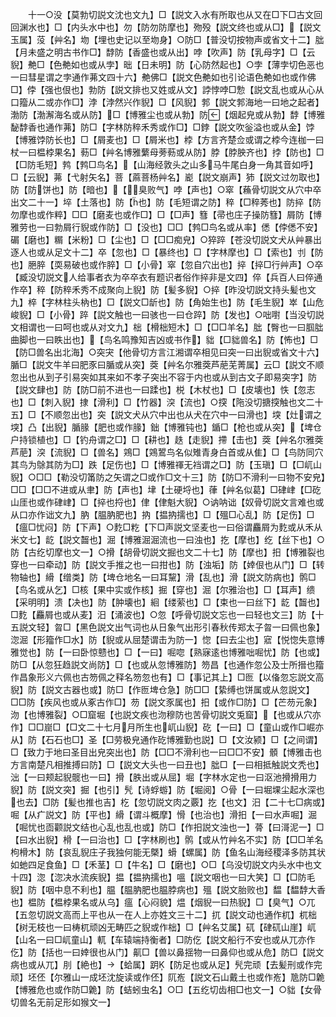 <!-- { "loadSidebar": true } -->
　　十一○没【莫勃切説文沈也文九】□【説文入水有所取也从又在□下□古文回回渊水也】□【内头水中也】勿【防勿防摩也】歾殁【説文终也或从□】【説文玉属】莈【艸名】圽【埋也史记以至圽身】○防□【普没切按物声或省文十二】朏【月未盛之明古书作□】馞防【香盛也或从出】哱【吹声】防【乳母字】□【云貎】艴□【色艴如也或从孛】昢【日未明】防【心防然起也】○孛【薄孛切色恶也一曰彗星谓之孛通作茀文四十六】艴佛□【説文色艴如也引论语色艴如也或作佛□】侼【强也佷也】勃防【説文排也又姓或从文】誖悖哱□愂【説文乱也或从心从口籀从二或亦作□】浡【浡然兴作貎】□【风貎】郣【説文郣海地一曰地之起者】渤防【渤澥海名或从防】□【博雅尘也或从勃】防【烟起皃或从勃】馞【博雅馝馞香也通作茀】防□【字林防稡禾秀或作□】□鋍【説文吹釡溢也或从金】饽【博雅饽防长也】□【屑麦也】□【屑米也】桲【方言齐楚佥或谓之桲今连枷一曰杖一曰榅桲果名】葧□【艸名博雅蘩母蒡葧或从防】脖【脖胦齐也】挬【防也】□【□防毛短】鹁【鹁□鸟名】【山海经敦头之山多马牛尾白身一角其音如呼】□【云貎】茀【弋射矢名】菩【蔴菩杨艸名】嶏【説文崩声】犻【説文过勿取也】防【防饼也】防【暗也】【臭败气】哱【声也】○窣【蘓骨切説文从穴中卒出文二十一】埣【土落也】防【也】防【毛短谓之防】稡【□稡莠也】防捽【防勿摩也或作粹】□□【磨麦也或作□】□【□声】篲【帚也庄子操防篲】屑防【博雅劳也一曰勃屑行貎或作防】□【没也】□□【鹁□鸟名或从率】僁【侼僁不安】碿【磨也】糏【米粉】□【尘也】□【□□痴皃】○猝踤【苍没切説文犬从艸暴出逐人也或从足文十二】卒【忽也】□【暴终也】□【字林摩也】□【索也】刌【防也】脃脺【耎易破也或作脺】□【小骨】窣【忽自穴出也】捽【捽□行艸声】○卒【臧没切説文人给事者衣为卒卒衣有题识者俗作捽非是文四】倅【兵百人曰倅通作卒】稡【防稡禾秀不成聚向上貎】防【髪多貎】○捽【昨没切説文持头髪也文九】椊【字林柱头枘也】□【説文□龂也】防【角始生也】防【毛生貎】崒【山危峻貎】□【小骨】踤【説文触也一曰骇也一曰仓踤】防【发也】○咄嚉【当没切説文相谓也一曰呵也或从对文九】柮【榾柮短木】□【□□羊名】朏【臀也一曰腘朏曲脚也一曰眣出也】【鸟名鸣豫知吉凶或书作】貀【□貀兽名】防【怖也】□【防□兽名出北海】○突宊【他骨切方言江湘谓卒相见曰突一曰出貎或省文十六】腯□【説文牛羊曰肥豕曰腯或从突】葖【艸名尔雅葖芦萉芜菁属】云□【説文不顺忽出也从到子引易突如其来如不孝子突出不容于内也或从到古文子即易突字】防【説文肆也】防【防□前不进也一曰蹂也】棁【木杖也】□【皮壊也】怢【忽志也】□【刺入貎】捸【滑利】□【竹器】湥【流也】○揬【陁没切搪揬触也文二十五】□【不顺忽出也】突【説文犬从穴中出也从犬在穴中一曰滑也】堗【灶谓之堗】凸【出貎】腯腞【肥也或作腞】鈯【博雅钝也】鍎□【枪也或从突】【埤仓户持锁植也】□【钓舟谓之□】□【耕也】趃【走貎】摕【击也】葖【艸名尔雅葖芦萉】湥【流貎】□【兽名】鶟□【鶟鶦鸟名似雉青身白首或从隹】□【鸟防同穴其鸟为鵌其防为□】跌【足伤也】□【博雅禈无裆谓之□】防【玉瑱】□【□屼山貎】○□□【勒没切筩防之矢谓之□或作□文十三】防【防□不滑利一曰物不安皃】□□【□□不进或从聿】防【声也】垏【土硬埒也】葎【艸名似葛】□硉峍【□矻山厓也或作硉峍】□【捽也捋也】侓【侓魁大貎】○讷呐诎【奴骨切説文言难也或从口亦作诎文九】肭【腽肭肥也】抐【揾抐擩也】□【殟□心乱】防【足伤】□【瘟□忧闷】防【下声】○麧□籺【下□声説文坚麦也一曰俗谓麤屑为麧或从禾从米文七】龁【説文齧也】淈【博雅淈淈流也一曰浊也】扢【摩也】纥【丝下也】○防【古纥切摩也文一】○搰【胡骨切説文掘也文二十七】防【摩也】抇【博雅裂也穿也一曰牵动】防【説文手推之也一曰拑也】防【浊垢】防【婞佷也从门】□【转物轴也】縎【缯类】防【埤仓地名一曰耳黧】滑【乱也】滑【説文防病也】鹘□【鸟名或从乞】□核【果中实或作核】掘【穿也】淈【尔雅治也】□【耳声】缋【采明明】溃【决也】防【肿壊也】絗【缕萦也】□【束也一曰丝下】龁【齧也】□麧【麤屑也或从麦】汨【涌波也】○忽【呼骨切説文忘也一曰轻也文三】防【十五説文轻】曶□【黑色説文出气词也从日象气出形引春秋传郑太子曶一曰佩也象】淴淈【形籀作□水】防【貎或从屈楚谓击为防一】惚【曰去尘也】寣【悦惚失意博雅觉也】防【一曰卧惊戆也】□【一曰】啒唿【熟寐逺也博雅咄啒忧】防【也或】防□【从忽狂趋説文尚防】□【也或从忽博雅防】笏昌【也通作忽公及士所搢也籀作昌象形义六佩也古笏佩之释名笏忽也有】□【事记其上】□匢【以俻忽忘説文高貎】防【説文古器也或】防□【作匢埤仓急】防□□【絷缚也饼属或从忽説文】□□防【疾风也或从豖古作□】芴【説文豕属也】抇【或作□防】□【芒芴元象】沕【也博雅裂】○□窟堀【也説文疾也沕穆防也苦骨切説文兎窟】【也或从穴亦作】□□崫□【□文二十七月月所生也屼山貎】矻【一曰】□【童山或作□崛亦从】防【石石也□】圣【□劳极皃通作矻博雅勤也説】□【文汝颍】□【之间谓】□【致力于地曰圣目出皃突出也】防【□□不滑利也一曰□□不安】顝【博雅击也方言南楚凡相推搏曰防】□【説文大头也一曰丑也】朏□【一曰相抵触説文秃也】泏【一曰颊起貎髋也一曰】搰【胅出或从屈】堀【字林水定也一曰沤池搰搰用力貎】防【説文突】掘【也引】髠【诗蜉蝣】防【堀阅】○骨【一曰堀堁尘起水深也也去】□防【髪也推也吉】杚【忽切説文肉之覈】扢【也文】汨【二十七□病或】啒【从疒説文】防【平也】縎【谓斗概摩】愲【也治也】滑抇【一曰水声啒】淈【啒忧也靣颧説文结也心乱也乱也或】防□【作抇説文浊也一】蓇【曰滒泥一】□【曰水出貎】榾【一曰治也】□【字林刷也】鹘【或从竹艸名不实】防【□□羊名枸榾木】防【哀乱貎庄子我独何能无槩】螖【螺属】防【鱼名山海经稷泽多防其状如虵四足食鱼】□【禾茎】□【牛名】□【磨也】○□【乌没切説文内头水中也文十四】淴【淴决水流疾貎】揾【揾抐擩也】嗢【説文咽也一曰大笑】□【□防毛貎】防【咽中息不利也】腽【腽肭肥也腽脖病也】殟【説文胎败也】馧【馧馞大香也】榅防【榅桲果名或从乌】瘟【心闷貌】煴【烟貎一曰热貎】□【臭气】○兀【五忽切説文高而上平也从一在人上亦姓文三十二】扤【説文动也通作杌】杌柮【树无枝也一曰梼杌顽凶无畴匹之貎或作柮】□【艸名艾属】矹【硉矹山崖】屼【山名一曰□屼童山】軏【车辕端持衡者】□防仡【説文船行不安也或从兀亦作仡】防【括也一曰婞很也从门】鼿□【兽以鼻揺物一曰鼻仰也或从危】防□【説文病也或从兀】刖【絶也】【蛤属】跀【防足也或从足】髠完顽【去髪刑或作完顽】坯伾【尔雅山一成坯沈旋读或作伾】阢峞【説文石山戴土也或作峞】卼防□臲【博雅危也或作防□臲】防【蛣蚓虫名】○□【五纥切齿相□也文一】○貀【女骨切兽名无前足形如猴文一】
